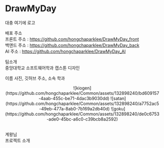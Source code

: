 # DrawMyDay<br/>

대충 여기에 로고

배포 주소 <br/>
프론트 주소 : https://github.com/hongchaparklee/DrawMyDay_front<br/>
백앤드 주소 : https://github.com/hongchaparklee/DrawMyDay_back<br/>
AI 주소 : https://github.com/hongchaparklee/DrawMyDay_AI<br/>

팀소개<br/>
중앙대학교 소프트웨어학과 캡스톤 디자인<br/>

이름 사진, 깃허브 주소, 소속 학과<br/>
<p align="center">
![kiogen](https://github.com/hongchaparklee/Common/assets/132898240/bd609157-4aab-455c-be71-4dac3b9030dd)
![satan](https://github.com/hongchaparklee/Common/assets/132898240/a7752ac5-49eb-477a-8ab0-7b169a2db40d)
![goku](https://github.com/hongchaparklee/Common/assets/132898240/de0c6753-ade0-45bc-a6c0-c39bcb8a2592)
</p>


<br/>
계왕님<br/>
프로젝트 소개<br/>

